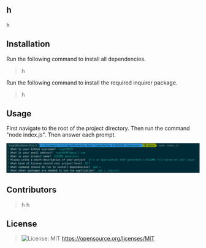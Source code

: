 ## h 
  h

  ## Installation
  Run the following command to install all dependencies.
  > h

  Run the following command to install the required inquirer package.
  > h

  ## Usage
  First navigate to the root of the project directory.
  Then run the command "node index.js".
  Then answer each prompt.

  ![alt text](assets/images/usage.png)

  ## Contributors
  > h 
  > h
  
  ## License
  > ![License: MIT](https://img.shields.io/badge/License-MIT-yellow.svg)
  https://opensource.org/licenses/MIT

  